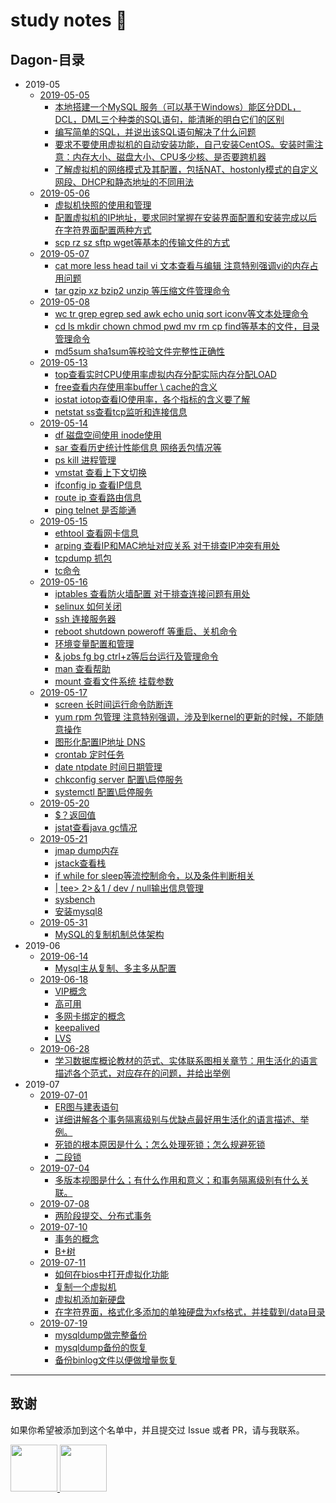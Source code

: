 #  study notes 📘

## Dagon-目录

- 2019-05
    - [2019-05-05](https://github.com/Dagon0577/notes/blob/master/studyNotes/2019-05/2019-05-05/DRDS-2019-05-05.md)
        - [本地搭建一个MySQL 服务（可以基于Windows）能区分DDL，DCL，DML三个种类的SQL语句，能清晰的明白它们的区别](https://github.com/Dagon0577/notes/blob/master/studyNotes/2019-05/2019-05-05/DRDS-2019-05-05.md#搭建MySQL服务，区分DDL,DCL,DML)  
        - [编写简单的SQL，并说出该SQL语句解决了什么问题](https://github.com/Dagon0577/notes/blob/master/studyNotes/2019-05/2019-05-05/DRDS-2019-05-05.md#编写简单的SQL，并说出该SQL语句解决了什么问题)  
        - [要求不要使用虚拟机的自动安装功能，自己安装CentOS。安装时需注意：内存大小、磁盘大小、CPU多少核、是否要跨机器](https://github.com/Dagon0577/notes/blob/master/studyNotes/2019-05/2019-05-05/DRDS-2019-05-05.md#安装虚拟机与CentOS)  
        - [了解虚拟机的网络模式及其配置，包括NAT、hostonly模式的自定义网段、DHCP和静态地址的不同用法](https://github.com/Dagon0577/notes/blob/master/studyNotes/2019-05/2019-05-05/DRDS-2019-05-05.md#了解虚拟机的网络模式及其配置)
    - [2019-05-06](https://github.com/Dagon0577/notes/blob/master/studyNotes/2019-05/2019-05-06/DRDS-2019-05-06.md)
        - [虚拟机快照的使用和管理](https://github.com/Dagon0577/notes/blob/master/studyNotes/2019-05/2019-05-06/DRDS-2019-05-06.md#虚拟机快照的使用和管理)
        - [配置虚拟机的IP地址，要求同时掌握在安装界面配置和安装完成以后在字符界面配置两种方式](https://github.com/Dagon0577/notes/blob/master/studyNotes/2019-05/2019-05-06/DRDS-2019-05-06.md#虚拟机ip地址配置)
        - [scp rz sz sftp wget等基本的传输文件的方式](https://github.com/Dagon0577/notes/blob/master/studyNotes/2019-05/2019-05-06/DRDS-2019-05-06.md#Linux传输文件)
    - [2019-05-07](https://github.com/Dagon0577/notes/blob/master/studyNotes/2019-05/2019-05-07/DRDS-2019-05-07.md)
        - [cat more less head tail vi 文本查看与编辑 注意特别强调vi的内存占用问题](https://github.com/Dagon0577/notes/blob/master/studyNotes/2019-05/2019-05-07/DRDS-2019-05-07.md#文本查看与编辑)
        - [tar gzip xz bzip2 unzip 等压缩文件管理命令](https://github.com/Dagon0577/notes/blob/master/studyNotes/2019-05/2019-05-07/DRDS-2019-05-07.md#压缩文件管理命令)
    - [2019-05-08](https://github.com/Dagon0577/notes/blob/master/studyNotes/2019-05/2019-05-08/DRDS-2019-05-08.md)
        - [wc tr grep egrep sed awk echo uniq sort iconv等文本处理命令](https://github.com/Dagon0577/notes/blob/master/studyNotes/2019-05/2019-05-08/DRDS-2019-05-08.md#文本处理命令)
        - [cd ls mkdir chown chmod pwd mv rm cp find等基本的文件，目录管理命令](https://github.com/Dagon0577/notes/blob/master/studyNotes/2019-05/2019-05-08/DRDS-2019-05-08.md#目录管理命令)
        - [md5sum sha1sum等校验文件完整性正确性](https://github.com/Dagon0577/notes/blob/master/studyNotes/2019-05/2019-05-08/DRDS-2019-05-08.md#校验文件完整性)
    - [2019-05-13](https://github.com/Dagon0577/notes/blob/master/studyNotes/2019-05/2019-05-13/DRDS-2019-05-13.md)
        - [top查看实时CPU使用率虚拟内存分配实际内存分配LOAD](https://github.com/Dagon0577/notes/blob/master/studyNotes/2019-05/2019-05-13/DRDS-2019-05-13.md#查看实时CPU使用率,虚拟内存分配,实际内存分配)
        - [free查看内存使用率buffer \ cache的含义](https://github.com/Dagon0577/notes/blob/master/studyNotes/2019-05/2019-05-13/DRDS-2019-05-13.md#查看内存使用率，buffer%5Ccache的含义)
        - [iostat iotop查看IO使用率，各个指标的含义要了解](https://github.com/Dagon0577/notes/blob/master/studyNotes/2019-05/2019-05-13/DRDS-2019-05-13.md#查看IO使用率)
        - [netstat ss查看tcp监听和连接信息](https://github.com/Dagon0577/notes/blob/master/studyNotes/2019-05/2019-05-13/DRDS-2019-05-13.md#查看tcp监听和连接信息)
    - [2019-05-14](https://github.com/Dagon0577/notes/blob/master/studyNotes/2019-05/2019-05-14/DRDS-2019-05-14.md)
        - [df 磁盘空间使用 inode使用](https://github.com/Dagon0577/notes/blob/master/studyNotes/2019-05/2019-05-14/DRDS-2019-05-14.md#磁盘空间使用)
        - [sar 查看历史统计性能信息 网络丢包情况等](https://github.com/Dagon0577/notes/blob/master/studyNotes/2019-05/2019-05-14/DRDS-2019-05-14.md#查看历史统计性能信息)
        - [ps kill 进程管理](https://github.com/Dagon0577/notes/blob/master/studyNotes/2019-05/2019-05-14/DRDS-2019-05-14.md#进程管理)
        - [vmstat 查看上下文切换](https://github.com/Dagon0577/notes/blob/master/studyNotes/2019-05/2019-05-14/DRDS-2019-05-14.md#查看上下文切换)
        - [ifconfig ip 查看IP信息](https://github.com/Dagon0577/notes/blob/master/studyNotes/2019-05/2019-05-14/DRDS-2019-05-14.md#查看IP信息)
        - [route ip 查看路由信息](https://github.com/Dagon0577/notes/blob/master/studyNotes/2019-05/2019-05-14/DRDS-2019-05-14.md#查看路由信息)
        - [ping telnet 是否能通](https://github.com/Dagon0577/notes/blob/master/studyNotes/2019-05/2019-05-14/DRDS-2019-05-14.md#ping/telnet)
    - [2019-05-15](https://github.com/Dagon0577/notes/blob/master/studyNotes/2019-05/2019-05-15/DRDS-2019-05-15.md)
        - [ethtool 查看网卡信息](https://github.com/Dagon0577/notes/blob/master/studyNotes/2019-05/2019-05-15/DRDS-2019-05-15.md#查看网卡信息)
        - [arping 查看IP和MAC地址对应关系 对于排查IP冲突有用处](https://github.com/Dagon0577/notes/blob/master/studyNotes/2019-05/2019-05-15/DRDS-2019-05-15.md#查看IP和MAC地址对应关系)
        - [tcpdump 抓包](https://github.com/Dagon0577/notes/blob/master/studyNotes/2019-05/2019-05-15/DRDS-2019-05-15.md#抓包)
        - [tc命令](https://github.com/Dagon0577/notes/blob/master/studyNotes/2019-05/2019-05-15/DRDS-2019-05-15.md#tc命令)
    - [2019-05-16](https://github.com/Dagon0577/notes/blob/master/studyNotes/2019-05/2019-05-16/DRDS-2019-05-16.md)
        - [iptables 查看防火墙配置 对于排查连接问题有用处](https://github.com/Dagon0577/notes/blob/master/studyNotes/2019-05/2019-05-16/DRDS-2019-05-16.md#查看防火墙配置)
        - [selinux 如何关闭](https://github.com/Dagon0577/notes/blob/master/studyNotes/2019-05/2019-05-16/DRDS-2019-05-16.md#如何关闭selinux)
        - [ssh 连接服务器](https://github.com/Dagon0577/notes/blob/master/studyNotes/2019-05/2019-05-16/DRDS-2019-05-16.md#ssh连接服务器)
        - [reboot shutdown poweroff 等重启、关机命令](https://github.com/Dagon0577/notes/blob/master/studyNotes/2019-05/2019-05-16/DRDS-2019-05-16.md#重启、关机命令)
        - [环境变量配置和管理](https://github.com/Dagon0577/notes/blob/master/studyNotes/2019-05/2019-05-16/DRDS-2019-05-16.md#环境变量配置和管理)
        - [& jobs fg bg ctrl+z等后台运行及管理命令](https://github.com/Dagon0577/notes/blob/master/studyNotes/2019-05/2019-05-16/DRDS-2019-05-16.md#后台运行及管理命令)
        - [man 查看帮助](https://github.com/Dagon0577/notes/blob/master/studyNotes/2019-05/2019-05-16/DRDS-2019-05-16.md#查看帮助)
        - [mount 查看文件系统 挂载参数](https://github.com/Dagon0577/notes/blob/master/studyNotes/2019-05/2019-05-16/DRDS-2019-05-16.md#查看文件系统)
    - [2019-05-17](https://github.com/Dagon0577/notes/blob/master/studyNotes/2019-05/2019-05-17/DRDS-2019-05-17.md)
        - [screen 长时间运行命令防断连](https://github.com/Dagon0577/notes/blob/master/studyNotes/2019-05/2019-05-17/DRDS-2019-05-17.md#长时间运行命令防断连)
        - [yum rpm 包管理 注意特别强调，涉及到kernel的更新的时候，不能随意操作](https://github.com/Dagon0577/notes/blob/master/studyNotes/2019-05/2019-05-17/DRDS-2019-05-17.md#包管理)
        - [图形化配置IP地址 DNS](https://blog.csdn.net/qq_37777208/article/details/82354227)
        - [crontab 定时任务](https://github.com/Dagon0577/notes/blob/master/studyNotes/2019-05/2019-05-17/DRDS-2019-05-17.md#定时任务)
        - [date ntpdate 时间日期管理](https://github.com/Dagon0577/notes/blob/master/studyNotes/2019-05/2019-05-17/DRDS-2019-05-17.md#时间日期管理)
        - [chkconfig server 配置\启停服务](https://github.com/Dagon0577/notes/blob/master/studyNotes/2019-05/2019-05-17/DRDS-2019-05-17.md#chkconfig)
        - [systemctl 配置\启停服务](https://github.com/Dagon0577/notes/blob/master/studyNotes/2019-05/2019-05-17/DRDS-2019-05-17.md#配置\启停服务)
    - [2019-05-20](https://github.com/Dagon0577/notes/blob/master/studyNotes/2019-05/2019-05-20/DRDS-2019-05-20.md)
        - [$？返回值](https://github.com/Dagon0577/notes/blob/master/studyNotes/2019-05/2019-05-20/DRDS-2019-05-20.md#返回值)
        - [jstat查看java gc情况](https://github.com/Dagon0577/notes/blob/master/studyNotes/2019-05/2019-05-20/DRDS-2019-05-20.md#jstat命令使用)
    - [2019-05-21](https://github.com/Dagon0577/notes/blob/master/studyNotes/2019-05/2019-05-21/DRDS-2019-05-21.md)
        - [jmap dump内存](https://github.com/Dagon0577/notes/blob/master/studyNotes/2019-05/2019-05-21/DRDS-2019-05-21.md#dump内存)
        - [jstack查看栈](https://github.com/Dagon0577/notes/blob/master/studyNotes/2019-05/2019-05-21/DRDS-2019-05-21.md#查看栈)
        - [if while for sleep等流控制命令，以及条件判断相关](https://github.com/Dagon0577/notes/blob/master/studyNotes/2019-05/2019-05-21/DRDS-2019-05-21.md#流控制命令)
        - [| tee> 2>＆1 / dev / null输出信息管理](https://github.com/Dagon0577/notes/blob/master/studyNotes/2019-05/2019-05-21/DRDS-2019-05-21.md#输出信息管理)
        - [sysbench](https://github.com/Dagon0577/notes/blob/master/studyNotes/2019-05/2019-05-21/DRDS-2019-05-21.md#sysbench)
        - [安装mysql8](https://www.cnblogs.com/wlwl/p/9686809.html)
    - [2019-05-31](https://github.com/Dagon0577/notes/blob/master/studyNotes/2019-05/2019-05-31/DRDS-2019-05-31.md)
        - [MySQL的复制机制总体架构](https://github.com/Dagon0577/notes/blob/master/studyNotes/2019-05/2019-05-31/DRDS-2019-05-31.md#MySQL的复制机制总体架构)
- 2019-06
    - [2019-06-14](https://github.com/Dagon0577/notes/blob/master/studyNotes/2019-06/2019-06-14/DRDS-2019-06-14.md)
        - [Mysql主从复制、多主多从配置](https://github.com/Dagon0577/notes/blob/master/studyNotes/2019-06/2019-06-14/DRDS-2019-06-14.md#Mysql主从复制、多主多从配置)
    - [2019-06-18](https://github.com/Dagon0577/notes/blob/master/studyNotes/2019-06/2019-06-18/DRDS-2019-06-18.md)
        - [VIP概念](https://github.com/Dagon0577/notes/blob/master/studyNotes/2019-06/2019-06-18/DRDS-2019-06-18.md#VIP概念)
        - [高可用](https://github.com/Dagon0577/notes/blob/master/studyNotes/2019-06/2019-06-18/DRDS-2019-06-18.md#高可用)
        - [多网卡绑定的概念](https://github.com/Dagon0577/notes/blob/master/studyNotes/2019-06/2019-06-18/DRDS-2019-06-18.md#多网卡绑定的概念)
        - [keepalived](https://github.com/Dagon0577/notes/blob/master/studyNotes/2019-06/2019-06-18/DRDS-2019-06-18.md#keepalived)
        - [LVS](https://blog.csdn.net/weixin_40470303/article/details/80541639)
    - [2019-06-28](https://github.com/Dagon0577/notes/blob/master/studyNotes/2019-06/2019-06-28/DRDS-2019-06-28.md)
        - [学习数据库概论教材的范式、实体联系图相关章节：用生活化的语言描述各个范式，对应存在的问题，并给出举例](https://github.com/Dagon0577/notes/blob/master/studyNotes/2019-06/2019-06-28/DRDS-2019-06-28.md#范式)
- 2019-07
    - [2019-07-01](https://github.com/Dagon0577/notes/blob/master/studyNotes/2019-07/2019-07-01/DRDS-2019-07-01.md)
        - [ER图与建表语句](https://github.com/Dagon0577/notes/blob/master/studyNotes/2019-07/2019-07-01/DRDS-2019-07-01.md#ER图与建表语句)
        - [详细讲解各个事务隔离级别与优缺点最好用生活化的语言描述、举例。](https://github.com/Dagon0577/notes/blob/master/studyNotes/2019-07/2019-07-01/DRDS-2019-07-01.md#事务隔离级别)
        - [死锁的根本原因是什么；怎么处理死锁；怎么规避死锁](https://github.com/Dagon0577/notes/blob/master/studyNotes/2019-07/2019-07-01/DRDS-2019-07-01.md#死锁)
        - [二段锁](https://segmentfault.com/a/1190000012513286)
    - [2019-07-04](https://github.com/Dagon0577/notes/blob/master/studyNotes/2019-07/2019-07-04/DRDS-2019-07-04.md)
        - [多版本视图是什么；有什么作用和意义；和事务隔离级别有什么关联。](https://github.com/Dagon0577/notes/blob/master/studyNotes/2019-07/2019-07-04/DRDS-2019-07-04.md#多版本视图)
    - [2019-07-08](https://github.com/Dagon0577/notes/blob/master/studyNotes/2019-07/2019-07-08/DRDS-2019-07-08.md)
        - [两阶段提交、分布式事务](https://github.com/Dagon0577/notes/blob/master/studyNotes/2019-07/2019-07-08/DRDS-2019-07-08.md#两阶段提交、分布式事务)    
    - [2019-07-10](https://github.com/Dagon0577/notes/blob/master/studyNotes/2019-07/2019-07-10/DRDS-2019-07-10.md)
        - [事务的概念](https://github.com/Dagon0577/notes/blob/master/studyNotes/2019-07/2019-07-10/DRDS-2019-07-10.md#事务的概念)
        - [B+树](https://blog.csdn.net/qq_26222859/article/details/80631121)
    - [2019-07-11](https://github.com/Dagon0577/notes/blob/master/studyNotes/2019-07/2019-07-11/DRDS-2019-07-11.md)
        - [如何在bios中打开虚拟化功能](https://github.com/Dagon0577/notes/blob/master/studyNotes/2019-07/2019-07-11/DRDS-2019-07-11.md#如何在bios中打开虚拟化功能)
        - [复制一个虚拟机](https://blog.csdn.net/pengpengpeng85/article/details/76382927)
        - [虚拟机添加新硬盘](https://blog.csdn.net/zzq900503/article/details/80322220)
        - [在字符界面，格式化多添加的单独硬盘为xfs格式，并挂载到/data目录](https://blog.csdn.net/kjsayn/article/details/52996313)
    - [2019-07-19](https://github.com/Dagon0577/notes/blob/master/studyNotes/2019-07/2019-07-19/DRDS-2019-07-19.md)
        - [mysqldump做完整备份](https://github.com/Dagon0577/notes/blob/master/studyNotes/2019-07/2019-07-19/DRDS-2019-07-19.md#mysqldump做完整备份)
        - [mysqldump备份的恢复](https://github.com/Dagon0577/notes/blob/master/studyNotes/2019-07/2019-07-19/DRDS-2019-07-19.md#mysqldump备份的恢复)
        - [备份binlog文件以便做增量恢复](https://github.com/Dagon0577/notes/blob/master/studyNotes/2019-07/2019-07-19/DRDS-2019-07-19.md备份binlog文件以便做增量恢复)
---
## 致谢
如果你希望被添加到这个名单中，并且提交过 Issue 或者 PR，请与我联系。  

<a href="https://github.com/Dagon0577">
    <img src="https://avatars0.githubusercontent.com/u/31436836?s=460&v=4" width="75px">
</a>
<a href="https://github.com/origin">
    <img src="https://avatars0.githubusercontent.com/u/16187777?s=460&v=4" width="75px">
</a>